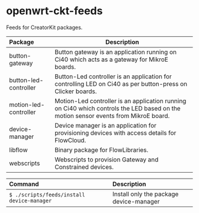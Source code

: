 # openwrt-ckt-feeds

Feeds for CreatorKit packages.

Package           | Description
:---------------- | -----------------------------
button-gateway    | Button gateway is an application running on Ci40 which acts as a gateway for MikroE boards.
button-led-controller    | Button-Led controller is an application for controlling LED on Ci40 as per button-press on Clicker boards.
motion-led-controller  | Motion-Led controller is an application running on Ci40 which controls the LED based on the motion sensor events from MikroE board.
device-manager    | Device manager is an application for provisioning devices with access details for FlowCloud.
libflow           | Binary package for FlowLibraries.
webscripts        | Webscripts to provision Gateway and Constrained devices.

Command                                         | Description
:---------------------------------------------- | :---------------------------------------
```$ ./scripts/feeds/install device-manager```  | Install only the package device-manager


